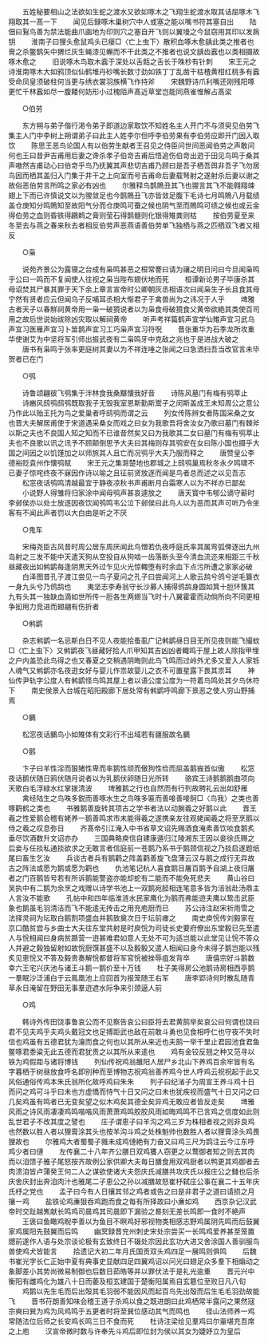 <!-- { "loadSidebar": true } -->
　　五姓秘要相山之法欲如生蛇之渡水又欲如啄木之飞翔生蛇渡水取其诘屈啄木飞翔取其一髙一下
　　闻见后録啄木巢树穴中人或塞之能以嘴书符其塞自出
　　陆佃曰鴷鸟善为禁法能曲爪画地为印则穴之塞自开飞则以翼墁之今鼠窃用其印以发扄钥
　　淮南子曰狸头愈鼠鸡头已瘘□〈亡上虫下〉散积血啄木愈龋此类之推者也膏之杀鳖鹊矢中猬烂灰生蝇漆见蠏而不干此类之不推者也说文龋齿蠧也以类相摄故啄木愈之
　　旧说啄木鸟取木蠧于深处以舌餂之舌长于咮杪有针刺
　　宋王元之诗淮南啄木大如鸦顶似仙鹤堆丹砂嘴长数寸劲如铁丁丁乱凿干枯楂黄柑红桃多有蠧受命凤皇须破柱何当更与绣衣裳羽族横飞作持斧
　　宋魏野诗爪利嘴还刚残阳啄更忙千林蠧如尽一腹餧何妨形小过槐陌声髙近草堂岂能同燕雀惟解占髙梁

　　○伯劳

　　东方朔与弟子偕行渇令弟子即道边家取饮不知姓名主人开门不与须臾见伯劳飞集主人门中李树上朔谓弟子曰此主人姓李尔但呼李伯劳果有李伯劳应即开门因入取饮
　　陈思王恶鸟论国人有以伯劳生献者王召见之侍臣问世间恶闻伯劳之声敢问何也王曰昔尹吉甫用后妻之谗杀孝子伯竒吉甫后悟追伤伯竒出逰于田见鸟鸣于桑其声嗷然吉甫动心曰伯竒乎鸟乃抚翼其声悲切吉甫乃顾曰是吾子栖吾舆非吾子飞勿居鸟因而栖其盖归入门集于井干之上向室而号吉甫命后妻载弩射之遂射杀后妻以谢之故俗恶伯劳言所鸣之家必有凶也
　　尔雅释鸟鹊鵙丑其飞也翪言其飞不能翱翔竦翅上下而已许慎说文以为翪敛足也今鹊鵙丑飞亦皆敛足腹下毛诗七月鸣鵙八月载绩盖仓庚知分鸣鵙知至故阳气分而仓庚鸣可蚕之候也阴气至而鵙鸣可绩之候也或云金得伯劳之血则昏铁得鸊鹈之膏则莹石得鹊髓则化银得雉粪则枯
　　按伯劳夏至来冬至去与燕之春来秋去者相反伯劳声恶燕语善伯劳单飞独栖与燕之匹栖双飞者又相反

　　○枭

　　说苑齐景公为露寝之台成有枭鸣甚恶之桓常謇曰请为禳之明日问曰今旦闻枭鸣乎公曰一鸣而不复闻使人往视之枭当陛布翅伏地而死
　　桓谭新论男子毕康杀其母诏焚其尸暴其罪于天下余上章言宣帝时公卿朝灰丞相语次曰闻枭生子长且食其母宁然有贤者应云但闻乌子反哺耳丞相大惭君子于禽兽尚为之讳况于人乎
　　埤雅古者天子以春觧祠黄帝用一枭一破獍说者以为枭食母破獍食父黄帝欲絶其类使百司用之故后世说始祓除凶灾取以解祠黄帝
　　听声考祥篇鹤声宜学仙雉声宜习武乌声宜习医雁声宜习卜筮鹊声宜习工巧枭声宜习符呪
　　晋张重华为石季龙所攻重华使谢艾为中坚将军引师出振武夜有二枭鸣牙中克敌之兆也于是进战大破之
　　唐书有枭鸣于张率更庭树其妻以为不祥连唾之张闻之曰急洒扫吾当改官言未毕贺者已在门

　　○鸮

　　诗鲁颂翩彼飞鸮集于泮林食我桑黮懐我好音
　　诗陈风墓门有梅有鸮萃止
　　诗豳风鸱鸮鸱鸮既取我子无毁我室恩斯勤斯鬻子之闵斯盖成王未知周公之意公乃作此以贻王托为鸟之爱巢者呼鸱鸮而谓之云
　　列女传陈辨女者陈国采桑之女也晋大夫解居甫使于宋道遇采桑女而戏之曰女为我歌吾将舍汝女乃歌曰墓门有棘斧以斯之夫也不良国人知之知而不已谁昔然矣又曰为我歌其二女曰墓门有梅有鸮萃止夫也不良歌以讯之讯予不顾颠倒思予大夫曰其梅则存其鸮安在女曰陈小国也摄乎大国之间因之以饥馑加之以师旅其人且亡而况鸮乎大夫乃服而释之
　　唐赞皇公李德裕贬袁州作懐鸮赋
　　宋王元之集滁楚地也郡城之上鸱鸮巢焉秋冬永夕鸣啸不已妻子惊咤终夜不寐因作诗以喻之且征前贤放逐而闻是鸟者总而述之以见吾志
　　松窓夜话鸮鸣清越最宜于静夜凉秋书声甫断月白霜寒人以为不祥亦已鄙矣
　　小说野人得雏将归家涂中闻母鸮声甚哀遽放之
　　唐天寳中韦郇公谪守蕲时李邺侯亦以处士放逐因夜饮闻鸮鸣韦公泣下邺侯曰此鸟人以为恶而其声可听乃令坐客有不闻此声者罚以大白由是听之不厌

　　○鬼车

　　宋梅尧臣古风昔时周公居东周厌闻此鸟憎若仇夜呼庭氏率其属弯弧俾逐出九州岛射之三发不能中天遣天狗从空投自从狗啮一齿落断头至今清血流迩来相距三千秋昼藏夜出如鸺鹠毎逢阴黒天外过乍见火光惊輙堕有时余血下点污所遭之家家必破
　　白泽图昔孔子渡江尝见一鸟子夏问之孔子曰尝闻河上人歌云鸹兮鸧兮逆毛簔衣一身九头兮乃鸧鸹也
　　夷坚志李寿翁守长沙募人捕得鸧鸹身圆如箕十脰环簇其九有头其一独缺血滴如世所传一脰各生两翅当飞时十八翼霍霍而动倘所向不同更相争抝用力竞进而翅翮有伤折者

　　○鸺鹠

　　杂志鸺鹠一名忌斯白日不见人夜能拾蚤虱广记鸺鹠昼日目无所见夜则能飞撮蚊□〈亡上虫下〉又鸺鹠夜飞昼藏好拾人爪甲知其吉凶凶者輙鸣于屋上故人除指甲埋之户内盖恐此鸟得之也又春夏之交稍遇阴晦则此鸟飞鸣而过岭外尤多又爱入人家铄人魂气又鸺鹠亦名夜逰女好与婴儿作祟故婴儿之衣不可置星露下畏其祟耳
　　神仙传尹轨字公度人有鸺鹠怪鸟鸣其屋上者以语公度公度为一符着鸟鸣处其夕鸟休符下
　　南史侯景入台城在昭阳殿廊下居处常有鸺鹠呼鸣廊下景恶之使人穷山野捕焉

　　○鵩

　　松窓夜话鵩鸟小如雉体有文彩行不出域若有疆服故名鵩

　　○鹅

　　卞子曰羊性淫而狠猪性卑而率鹅性顽而傲狗性俭而屈盖鹅峩首似傲
　　松窓夜话鹅伏随日鸦伏随月说者以为乳鹅伏卵随日光所转
　　骆宾王诗鹅鹅鹅曲项向天歌白毛浮緑水红掌拨清波
　　埤雅鹅之行也自然而有行列故聘礼云出如舒雁
　　禽经陆生之鸟咮多鋭而善啄水生之鸟咮多匾而善唼善唼鴚□〈鸟我〉之类也善啄鹳鹤之类也
　　书雅鹅善旋转其项古之学书者法以动腕羲之好鹅以此
　　晋王羲之性爱鹅会稽有姥养一鹅善鸣求市未能得羲之遂携亲友往观姥闻羲之将至烹鹅以侍之羲之叹息弥日
　　齐髙帝引江淹入中书省草文诏先赐酒食淹素善饮啖食鹅炙垂尽饮酒数升文诏亦办
　　三国典略庾信自建康遁归江陵湘东王因以妾徐氏赐之后妾与任掞私通掞欲求之无敢言者信庭前一苍鹅乃系书于鹅颈信视之乃掞启遂题纸尾曰畜生乞汝
　　兵谈古者兵有鹅鹳之阵盖鹳善旋飞盘薄云汉与鹅之成行无异故古之阵法或愿为鹅或愿为鹳也
　　仇池笔记杭人喜食鹅日屠百鹅予自湖上夜归屠者之门百鹅皆号若有所诉鹅能警盗亦能却蛇有二能而不能免死悲夫
　　黄山谷曰吴执中有二鹅为余烹之戏赠以诗学书池上一双鹅宛胫相连笔意多皆为涪翁赴汤鼎主人言汝不能歌
　　孔帖中和四年临淮涟水民家鹰化为鹅而弗能逰夫鹰以鸷击武臣象也鹅虽毛羽清洁而飞不能逺无抟击之用充庖厨而已
　　苏公诗注赵宋祈雨雪之法择灵祠为坛取白鹅割项盛血并鹅致奠次日于坛前瘗之
　　南史庾恱传刘毅家在京口酷贫尝与乡曲士大夫往东堂共射是时庾恱为司徒长史要府僚出东堂毅已先至遣人与恱相闻曰身病贫踬营一逰甚难君如意人无处不可为适岂能以此堂见让恱不答众人并避之毅独留射如故恱厨馔甚盛不以及毅毅又遣人相闻曰身今未得子鹅岂能以残炙见恵恱又不答及毅贵奏解恱都督将军官恱被挫辱疽发背卒
　　唐僖宗好斗鹅数幸六王宅兴庆池与诸王斗鹅一鹅价至十万钱
　　杜子美得房公池鹅诗房相西亭鹅一羣眠沙泛浦白于云鳯凰池上应回首为报笼随王右军
　　唐李郢诗何时散乱随青草永日淹留在野田无事羣逰遮水际争来引颈逼人前

　　○鸡

　　韩诗外传田饶事鲁哀公而不见察告哀公曰臣将去君黄鹄举矣哀公曰何谓也饶曰君不见夫鸡乎夫鸡头戴冠文也足搏距武也敌在前敢斗勇也见食相呼仁也守夜不失时信也鸡虽有五德君犹为瀹而食之何也以其所从来近也夫鹄一举千里止君园池食君鱼鳖啄君黍粱无此五德而君犹贵之以其所从来逺也
　　鸡有金铰反翘之种又范寻以铁为鸡假距与诸将博钱
　　列仙传祝鸡翁雒阳人居尸乡北山下养鸡百余牢皆有名字暮栖于树昼放食呼名即别种而至博物志祝鸡翁善养鸡今世人呼鸡云祝祝起于此又风俗通俗传鸡本朱氏翁所化故呼鸡曰朱朱
　　列子曰纪渻子为周宣王养斗鸡十日而问之鸡可斗乎曰未也方虚憍而恃气十日又问之曰未也犹疾视而盛气十日又问之曰几矣鸡虽有鸣者已无变矣望之似木鸡矣其德全矣异鸡无敢应者皆反走矣
　　埤雅风雨之诗风雨凄凄鸡鸣喈喈风雨萧萧鸡鸣胶胶风雨如晦鸡鸣不已言鸡之信度如此则乱世君子不改其度之譬也
　　庄子谓恵子曰羊沟之鸡三岁为株相者视之则非良鸡也然数以胜人者以狸膏涂其头也按羊沟斗鸡之处株魁帅也数胜人者以狸膏涂头鸡畏狸故也
　　尔雅鸡大者蜀蜀子雓未成鸡僆絶有力奋又曰鸡三尺为鹍注云今江东呼鸡少者曰僆
　　左传襄二十八年齐公膳日双鸡饔人窃更之以鹜御者知之则去其肉而以洎馈子雅子尾怒按齐故例公家供卿大夫毎日膳食用双鸡厨者以鸭更其鸡御者去肉溃洎皆卢蒲癸王何二人之谋欲使诸大夫怨庆氏减膳共攻庆氏以报庄公之雠也后杀庆舍庆封出奔洎肉汁也雅尾二子恵公之孙以减膳故怒崔杼弑庄公事在襄二十五年庆氏杼之党也
　　孟子曰今有人日攘其邻之鸡者或告之曰是非君子之道曰请损之月攘一鸡
　　盐铁论鸡亷狠吞鸡跑而食之毎有所择故曰小亷如鸡
　　西京杂记汉武帝时交趾越嶲献长鸣鸡司晨鸡其司晨即下漏验之晷刻无差长鸣即一食时不絶声
　　王褒曰鱼瞰鸡睨李善以为鱼目不瞑鸡好邪视物类相感志野鸡属阴先鸣而后鼓翼家鸡属阳先鼓翼而后鸣
　　幽冥録晋兖州刺史宋处宗尝买一长鸣鸡爱养甚至笼置牕前遂作人语与处宗谈论极有玄致终日不辍处宗因此玄功大进又舍涂国人善驯服鸟兽使鸡犬皆能言
　　拾遗记大初二年月氏国贡双头鸡四足一展鸣则俱鸣
　　后魏书崔光字长仁正始中夏有典事史显献四足四翼鸡诏以问光曰翅足众多羣下相煽动之象脚差小其势尚微易制御也后数日茹皓等并以罪伏法于是礼光逾重
　　晋元兴中衡阳有雌鸡化为雄八十日而萎及桓玄建国于楚衡阳属焉自玄簒位至败日凡八旬
　　鸡鹅以先生毛而后出殻其毛羽弱不能因风而起百鸟先出殻而后生毛毛羽劲故能飞
　　晋书苻朗善知味会稽王道子杀鸡以食之既进朗曰此鸡栖常半露问之果然冦宗奭曰巽为鸡为风鸡鸣于五更者时将至巽位感动其气而鸣也
　　径山法师养一鸡常随法位后师之长安鸡长鸣三日不食而死
　　杜诗注梁绘见羣鸡曰尔軰堪充吾席之上庖
　　汉宣帝微时数与许奉先斗鸡后即位封为侯以其女为婕妤立为皇后
